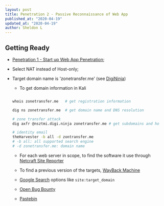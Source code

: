 ```yaml
---
layout: post
title: Penetration 2 - Passive Reconnaissance of Web App
published_at: "2020-04-19"
updated_at: "2020-04-19"
author: Sheldon L
---
```



## Getting Ready

- [Penetration 1 - Start up Web App Penetration](https://sheldonldev.github.io/2020/04/16/00.html);
- Select NAT instead of Host-only;
- Target domain name is 'zonetransfer.me' (see [DigiNinja](https://digi.ninja/projects/zonetransferme.php))

  - To get domain information in Kali

  ```bash

  whois zonetransfer.me   # get registration information

  dig ns zonetransfer.me  # get domain name and DNS resolution

  # zone transfer attack
  dig axfr @nsztmi.digi.ninja zonetransfer.me # get subdomains and hosts

  # identity email
  theHarvester -b all -d zontransfer.me
  # -b all: all supported search engine
  # -d zonetransfer.me: domain name

  ```

  - For each web server in scope, to find the software it use through [Netcraft Site Reporter](https://www.netcraft.com/tools/#internet-research)

  - To find a previous version of the targets, [WayBack Machine](https://archive.org/web/web.php)

  - [Google Search](https://support.google.com/websearch/answer/2466433) options like `site:target_domain`

  - [Open Bug Bounty](https://openbugbounty.org)

  - [Pastebin](https://pastebin.com)
  
